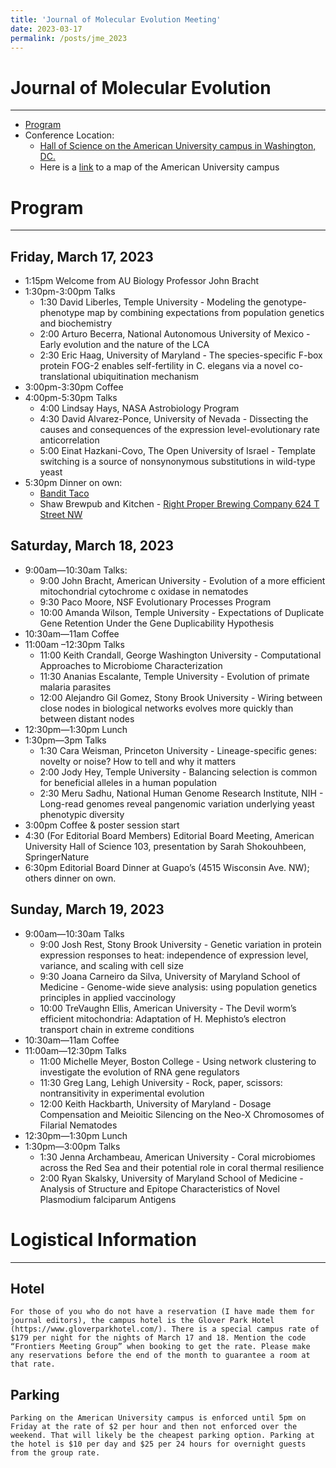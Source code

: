 ```yaml
---
title: 'Journal of Molecular Evolution Meeting'
date: 2023-03-17
permalink: /posts/jme_2023
---
```


# Journal of Molecular Evolution
------
- [Program](https://igem.temple.edu/jmev/program)
- Conference Location:
	- [Hall of Science on the American University campus in Washington, DC.](https://maps.apple.com/?address=4400%20Massachusetts%20Ave%20NW,%20Washington,%20DC%20%2020016,%20United%20States&auid=230752687640611318&ll=38.936605,-77.090521&lsp=9902&q=Hall%20of%20Science&_ext=CjMKBQgEEOIBCgQIBRADCgUIBhCPAwoECAoQAAoECFIQBAoECFUQAAoECFkQAgoFCKQBEAESJCkndLoHWWxDQDERrCyENE1TwDljBrCWaINDQEHmE/OuYT5TwA%3D%3D)
	- Here is a [link](https://www.american.edu/about/visiting-campus.cfm) to a map of the American University campus

# Program
------
## Friday, March 17, 2023
- 1:15pm Welcome from AU Biology Professor John Bracht
- 1:30pm-3:00pm Talks
	- 1:30 David Liberles, Temple University - Modeling the genotype-phenotype map by combining expectations from population genetics and biochemistry
	- 2:00 Arturo Becerra, National Autonomous University of Mexico - Early evolution and the nature of the LCA
	- 2:30 Eric Haag, University of Maryland - The species-specific F-box protein FOG-2 enables self-fertility in C. elegans via a novel co-translational ubiquitination mechanism
- 3:00pm-3:30pm Coffee
- 4:00pm-5:30pm 	Talks
	- 4:00 Lindsay Hays, NASA Astrobiology Program
	- 4:30 David Alvarez-Ponce, University of Nevada - Dissecting the causes and consequences of the expression level-evolutionary rate anticorrelation
	- 5:00 Einat Hazkani-Covo, The Open University of Israel - Template switching is a source of nonsynonymous substitutions in wild-type yeast
- 5:30pm Dinner on own:
	- [Bandit Taco](https://goo.gl/maps/VQ5oDRdc5oBxkYYy9)
	- Shaw Brewpub and Kitchen - [Right Proper Brewing Company 624 T Street NW](https://goo.gl/maps/CQntwkaf9NzK5cvK8)

## Saturday, March 18, 2023
- 9:00am—10:30am 	Talks:
	- 9:00 John Bracht, American University - Evolution of a more efficient mitochondrial cytochrome c oxidase in nematodes
	- 9:30 Paco Moore, NSF Evolutionary Processes Program
	- 10:00 Amanda Wilson, Temple University - Expectations of Duplicate Gene Retention Under the Gene Duplicability Hypothesis
- 10:30am—11am 	Coffee
- 11:00am –12:30pm 	Talks
	- 11:00 Keith Crandall, George Washington University - Computational Approaches to Microbiome Characterization
	- 11:30 Ananias Escalante, Temple University - Evolution of primate malaria parasites
	- 12:00 Alejandro Gil Gomez, Stony Brook University - Wiring between close nodes in biological networks evolves more quickly than between distant nodes
- 12:30pm—1:30pm	 Lunch
- 1:30pm—3pm 	Talks
	- 1:30 Cara Weisman, Princeton University - Lineage-specific genes: novelty or noise? How to tell and why it matters
	- 2:00 Jody Hey, Temple University - Balancing selection is common for beneficial alleles in a human population
	- 2:30 Meru Sadhu, National Human Genome Research Institute, NIH - Long-read genomes reveal pangenomic variation underlying yeast phenotypic diversity
- 3:00pm Coffee & poster session start
- 4:30 (For Editorial Board Members) Editorial Board Meeting, American University Hall of Science 103, presentation by Sarah Shokouhbeen, SpringerNature
- 6:30pm Editorial Board Dinner at Guapo’s (4515 Wisconsin Ave. NW); others dinner on own.

## Sunday, March 19, 2023
- 9:00am—10:30am	 Talks
	- 9:00 Josh Rest, Stony Brook University - Genetic variation in protein expression responses to heat: independence of expression level, variance, and scaling with cell size
	- 9:30 Joana Carneiro da Silva, University of Maryland School of Medicine - Genome-wide sieve analysis: using population genetics principles in applied vaccinology
	- 10:00 TreVaughn Ellis, American University - The Devil worm’s efficient mitochondria: Adaptation of H. Mephisto’s electron transport chain in extreme conditions
- 10:30am—11am 	Coffee
- 11:00am—12:30pm 	Talks
	- 11:00 Michelle Meyer, Boston College - Using network clustering to investigate the evolution of RNA gene regulators
	- 11:30 Greg Lang, Lehigh University - Rock, paper, scissors: nontransitivity in experimental evolution
	- 12:00 Keith Hackbarth, University of Maryland - Dosage Compensation and Meioitic Silencing on the Neo-X Chromosomes of Filarial Nematodes
- 12:30pm—1:30pm	 Lunch
- 1:30pm—3:00pm 	Talks
	- 1:30 Jenna Archambeau, American University - Coral microbiomes across the Red Sea and their potential role in coral thermal resilience
	- 2:00 Ryan Skalsky, University of Maryland School of Medicine - Analysis of Structure and Epitope Characteristics of Novel Plasmodium falciparum Antigens 

# Logistical Information
------
## Hotel
	For those of you who do not have a reservation (I have made them for journal editors), the campus hotel is the Glover Park Hotel (https://www.gloverparkhotel.com/). There is a special campus rate of $179 per night for the nights of March 17 and 18. Mention the code “Frontiers Meeting Group” when booking to get the rate. Please make any reservations before the end of the month to guarantee a room at that rate.

## Parking
	Parking on the American University campus is enforced until 5pm on Friday at the rate of $2 per hour and then not enforced over the weekend. That will likely be the cheapest parking option. Parking at the hotel is $10 per day and $25 per 24 hours for overnight guests from the group rate.
